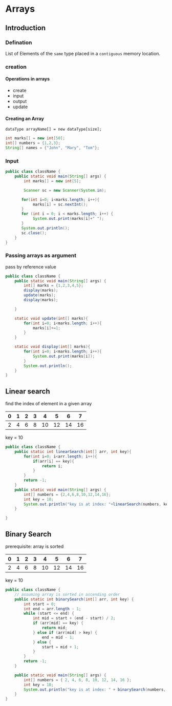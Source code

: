 # Arrays

## Introduction

### Defination

List of Elements of the `same` type placed in a `contiguous` memory location.

### creation

#### Operations in arrays

- create
- input
- output
- update

#### Creating an Array

```
dataType arrayName[] = new dataType[size];
```

```java
int marks[] = new int[50];
int[] numbers = {1,2,3};
String[] names = {"John", "Mary", "Tom"};
```

### Input

```java
public class className {
    public static void main(String[] args) {
        int marks[] = new int[5];

        Scanner sc = new Scanner(System.in);

       for(int i=0; i<marks.length; i++){
            marks[i] = sc.nextInt();
       }
       for (int i = 0; i < marks.length; i++) {
            System.out.print(marks[i]+" ");
       }
       System.out.println();
       sc.close();
    }
}
```

### Passing arrays as argument

pass by reference value

```java
public class className {
    public static void main(String[] args) {
        int[] marks = {1,2,3,4,5};
        display(marks);
        update(marks);
        display(marks);

    }

    static void update(int[] marks){
        for(int i=0; i<marks.length; i++){
            marks[i]+=1;
        }
    }

    static void display(int[] marks){
        for(int i=0; i<marks.length; i++){
            System.out.print(marks[i]);
        }
        System.out.println();
    }
}
```

## Linear search

find the index of element in a given array

| 0   | 1   | 2   | 3   | 4   | 5   | 6   | 7   |
| --- | --- | --- | --- | --- | --- | --- | --- |
| 2   | 4   | 6   | 8   | 10  | 12  | 14  | 16  |

key = 10

```java
public class className {
    public static int linearSearch(int[] arr, int key){
        for(int i=0; i<arr.length; i++){
            if(arr[i] == key){
                return i;
            }
        }
        return -1;
    }
    public static void main(String[] args) {
        int[] numbers = {2,4,6,8,10,12,14,16};
        int key = 10;
        System.out.println("key is at index: "+linearSearch(numbers, key));
    }

}
```

## Binary Search

prerequisite: array is sorted

| 0   | 1   | 2   | 3   | 4   | 5   | 6   | 7   |
| --- | --- | --- | --- | --- | --- | --- | --- |
| 2   | 4   | 6   | 8   | 10  | 12  | 14  | 16  |

key = 10

```java
public class className {
    // assuming array is sorted in ascending order
    public static int binarySearch(int[] arr, int key) {
        int start = 0;
        int end = arr.length - 1;
        while (start <= end) {
            int mid = start + (end - start) / 2;
            if (arr[mid] == key) {
                return mid;
            } else if (arr[mid] > key) {
                end = mid - 1;
            } else {
                start = mid + 1;
            }
        }
        return -1;
    }

    public static void main(String[] args) {
        int[] numbers = { 2, 4, 6, 8, 10, 12, 14, 16 };
        int key = 10;
        System.out.println("key is at index: " + binarySearch(numbers, key));
    }
}
```
